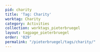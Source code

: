```yaml
---
pid: charity
title: 'Tag: Charity'
worktag: Charity
category: Activities
collection: worktags_pieterbruegel
layout: tagpage_pieterbruegel
order: '029'
permalink: "/pieterbruegel/tags/charity/"
---
```

